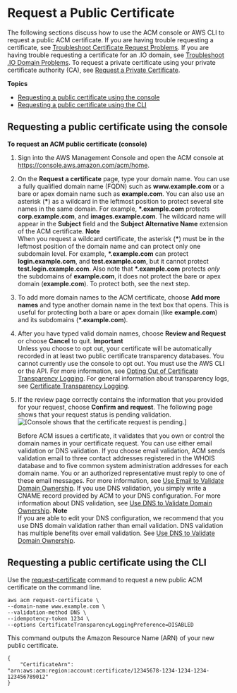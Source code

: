 # Request a Public Certificate<a name="gs-acm-request-public"></a>

The following sections discuss how to use the ACM console or AWS CLI to request a public ACM certificate\. If you are having trouble requesting a certificate, see [Troubleshoot Certificate Request Problems](troubleshooting-requests.md)\. If you are having trouble requesting a certificate for an \.IO domain, see [Troubleshoot \.IO Domain Problems](troubleshoot-iodomains.md)\. To request a private certificate using your private certificate authority \(CA\), see [Request a Private Certificate](gs-acm-request-private.md)\. 

**Topics**
+ [Requesting a public certificate using the console](#request-public-console)
+ [Requesting a public certificate using the CLI](#request-public-cli)

## Requesting a public certificate using the console<a name="request-public-console"></a>

**To request an ACM public certificate \(console\)**

1. Sign into the AWS Management Console and open the ACM console at [https://console\.aws\.amazon\.com/acm/home](https://console.aws.amazon.com/acm/home)\.

1. On the **Request a certificate** page, type your domain name\. You can use a fully qualified domain name \(FQDN\) such as **www\.example\.com** or a bare or apex domain name such as **example\.com**\. You can also use an asterisk \(**\***\) as a wildcard in the leftmost position to protect several site names in the same domain\. For example, **\*\.example\.com** protects **corp\.example\.com**, and **images\.example\.com**\. The wildcard name will appear in the **Subject** field and the **Subject Alternative Name** extension of the ACM certificate\. 
**Note**  
When you request a wildcard certificate, the asterisk \(**\***\) must be in the leftmost position of the domain name and can protect only one subdomain level\. For example, **\*\.example\.com** can protect **login\.example\.com**, and **test\.example\.com**, but it cannot protect **test\.login\.example\.com**\. Also note that **\*\.example\.com** protects *only* the subdomains of **example\.com**, it does not protect the bare or apex domain \(**example\.com**\)\. To protect both, see the next step\.

1. To add more domain names to the ACM certificate, choose **Add more names** and type another domain name in the text box that opens\. This is useful for protecting both a bare or apex domain \(like **example\.com**\) and its subdomains \(**\*\.example\.com**\)\. 

1. After you have typed valid domain names, choose **Review and Request** or choose **Cancel** to quit\. 
**Important**  
Unless you choose to opt out, your certificate will be automatically recorded in at least two public certificate transparency databases\. You cannot currently use the console to opt out\. You must use the AWS CLI or the API\. For more information, see [Opting Out of Certificate Transparency Logging](acm-bestpractices.md#best-practices-transparency)\. For general information about transparency logs, see [Certificate Transparency Logging](acm-concepts.md#concept-transparency)\.

1. If the review page correctly contains the information that you provided for your request, choose **Confirm and request**\. The following page shows that your request status is pending validation\.   
![\[Console shows that the certificate request is pending.\]](http://docs.aws.amazon.com/acm/latest/userguide/images/acm-pending-validation-console.png)

   Before ACM issues a certificate, it validates that you own or control the domain names in your certificate request\. You can use either email validation or DNS validation\. If you choose email validation, ACM sends validation email to three contact addresses registered in the WHOIS database and to five common system administration addresses for each domain name\. You or an authorized representative must reply to one of these email messages\. For more information, see [Use Email to Validate Domain Ownership](gs-acm-validate-email.md)\. If you use DNS validation, you simply write a CNAME record provided by ACM to your DNS configuration\. For more information about DNS validation, see [Use DNS to Validate Domain Ownership](gs-acm-validate-dns.md)\. 
**Note**  
If you are able to edit your DNS configuration, we recommend that you use DNS domain validation rather than email validation\. DNS validation has multiple benefits over email validation\. See [Use DNS to Validate Domain Ownership](gs-acm-validate-dns.md)\. 

## Requesting a public certificate using the CLI<a name="request-public-cli"></a>

Use the [request\-certificate](https://docs.aws.amazon.com/cli/latest/reference/acm/request-certificate.html) command to request a new public ACM certificate on the command line\. 

```
aws acm request-certificate \
--domain-name www.example.com \
--validation-method DNS \
--idempotency-token 1234 \
--options CertificateTransparencyLoggingPreference=DISABLED
```

This command outputs the Amazon Resource Name \(ARN\) of your new public certificate\.

```
{
    "CertificateArn": "arn:aws:acm:region:account:certificate/12345678-1234-1234-1234-123456789012"
}
```
